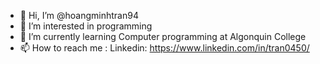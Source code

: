- 👋 Hi, I’m @hoangminhtran94
- 👀 I’m interested in programming
- 🌱 I’m currently learning Computer programming at Algonquin College
- 📫 How to reach me : Linkedin: https://www.linkedin.com/in/tran0450/ 

<!---
hoangminhtran94/hoangminhtran94 is a ✨ special ✨ repository because its `README.md` (this file) appears on your GitHub profile.
You can click the Preview link to take a look at your changes.
--->

